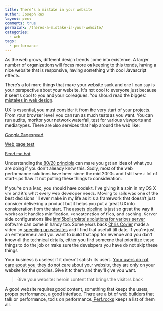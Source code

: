 ```yaml
---
title: There's a mistake in your website
author: Joseph Rex
layout: post
comments: true
permalink: /theres-a-mistake-in-your-website/
categories:
  - web
tags:
  - performance
---
```

As the web grows, different design trends come into existence. A larger number of organizations will focus more on keeping to this trends, having a nice website that is responsive, having something with cool Javascript effects.

There's a lot more things that make your website suck and one I can say is your perspective about your website. It's not cool to everyone just because it seems cool to you and your colleagues. You should read <a href="http://www.webpagesthatsuck.com/biggest-mistakes-in-web-design-1995-2015.html" target="_blank">the biggest mistakes in web design</a>.
<!--more-->

UX is essential, you must consider it from the very start of your projects. From your browser level, you can run as much tests as you want. You can run audits, monitor your network waterfall, test for various viewports and media types. There are also services that help around the web like:

<a href="http://developers.google.com/speed/pagespeed/insights" target="_blank">Google Pagespeed</a>

<a href="http://webpagetest.org" target="_blank">Web page test</a>

<a href="http://feedthebot.com/" target="_blank">Feed the bot</a>

Understanding the<a href="http://www.stevesouders.com/blog/2012/02/10/the-performance-golden-rule/" target="_blank"> 80/20 principle</a> can make you get an idea of what you are doing if you don't already know this. Sadly, most of the web performance solutions have been since the mid 2000s and I still see a lot of start-ups flaw at not putting these things to consideration.

If you're on a Mac, you should have codekit. I've giving it a spin in my OS X vm and it's what every web developer needs. Moving to rails was one of the best decisions I'll ever make in my life as it is a framework that doesn't just consider delivering a product but it helps you put a great UX into consideration from the start. The <a href="http://guides.rubyonrails.org/asset_pipeline.html" target="_blank">assets pipeline</a> is just so great the way it works as it handles minification, concatenation of files, and caching. Server side configurations like <a href="https://github.com/h5bp/server-configs" target="_blank">html5boilerplate's solutions for various server</a> software can come in handy too. Some years back <a href="https://twitter.com/chriscoyier" target="_blank">Chris Coyier</a> made a video on <a href="http://www.youtube.com/watch?v=IQKVtAMyiG0" target="_blank">speeding up websites</a> and I find that usefult till date. If you're just an entrepreneur and you want to build that app for revenue and you don't know all the technical details, either you find someone that prioritize these things to do the job or make sure the developers you have do not skip these things.

Your business is useless if it doesn't satisfy its users. <a href="http://blog.codinghorror.com/users-dont-care-about-you/" target="_blank">Your users do not care about you</a>, they do not care about your website, they are only on your website for the goodies. Give it to them and they'll give you want.

> Give your websites heroin content that brings the visitors back

A good website requires good content, something that keeps the users, proper performance, a good interface. There are a lot of web builders that talk on performance, tools on performance.<a href="http://perf.rocks" target="_blank"> Perf.rocks</a> keeps a list of them all.
